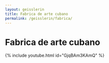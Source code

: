 ```yaml
---
layout: geisslerin
title: Fabrica de arte cubano
permalink: /geisslerin/fabrica/
---
```

# Fabrica de arte cubano
{% include youtube.html id="GjqBAm3KAmQ" %}
